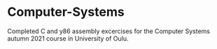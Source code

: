 # Computer-Systems
Completed C and y86 assembly excercises for the Computer Systems autumn 2021 course in University of Oulu.
